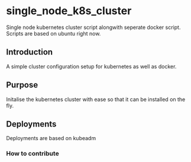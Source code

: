 # single_node_k8s_cluster
Single node kubernetes cluster script alongwith seperate docker script. Scripts are based on ubuntu right now.

## Introduction

A simple cluster configuration setup for kubernetes as well as docker.

## Purpose

Initalise the kubernetes cluster with ease so that it can be installed on the fly.

## Deployments
Deployments are based on kubeadm

### How to contribute

